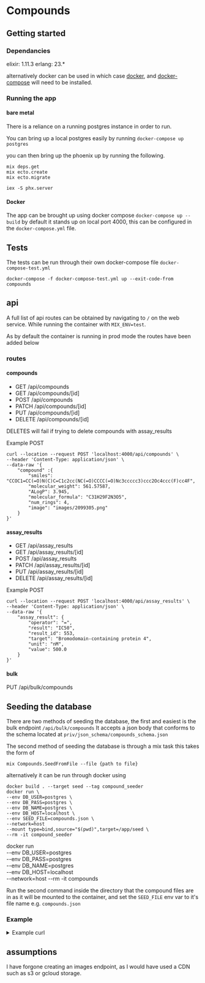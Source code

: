# Compounds

## Getting started

### Dependancies

elixir: 1.11.3
erlang: 23.\*

alternatively docker can be used
in which case [docker](https://docs.docker.com/get-docker/), and [docker-compose](https://docs.docker.com/compose/install/) will need to be installed.

### Running the app

#### bare metal

There is a reliance on a running postgres instance in order to run.

You can bring up a local postgres easily by running `docker-compose up postgres`

you can then bring up the phoenix up by running the following.

```
mix deps.get
mix ecto.create
mix ecto.migrate

iex -S phx.server
```

#### Docker

The app can be brought up using docker compose `docker-compose up --build` by default it stands up on local port 4000, this can be configured in the `docker-compose.yml` file.

## Tests

The tests can be run through their own docker-compose file `docker-compose-test.yml`

```
docker-compose -f docker-compose-test.yml up --exit-code-from compounds
```

## api

A full list of api routes can be obtained by navigating to `/` on the web service. While running the container with `MIX_ENV=test`.

As by default the container is running in prod mode the routes have been added below

### routes
#### compounds

- GET /api/compounds
- GET /api/compounds/[id]
- POST /api/compounds
- PATCH /api/compounds/[id]
- PUT /api/compounds/[id]
- DELETE /api/compounds/[id] 

DELETES will fail if trying to delete compounds with assay_results

Example POST
```
curl --location --request POST 'localhost:4000/api/compounds' \
--header 'Content-Type: application/json' \
--data-raw '{
    "compound" :{
        "smiles": "CCOC1=CC(=O)N(C)C=C1c2cc(NC(=O)CCCC(=O)Nc3ccccc3)ccc2Oc4ccc(F)cc4F",
        "molecular_weight": 561.57587,
        "ALogP": 3.945,
        "molecular_formula": "C31H29F2N3O5",
        "num_rings": 4,
        "image": "images/2099305.png"
    }
}'
```

#### assay_results

- GET /api/assay_results
- GET /api/assay_results/[id]
- POST /api/assay_results
- PATCH /api/assay_results/[id]
- PUT /api/assay_results/[id]
- DELETE /api/assay_results/[id]

Example POST
```
curl --location --request POST 'localhost:4000/api/assay_results' \
--header 'Content-Type: application/json' \
--data-raw '{
    "assay_result": {
        "operator": "=",
        "result": "IC50",
        "result_id": 553,
        "target": "Bromodomain-containing protein 4",
        "unit": "nM",
        "value": 500.0
    }
}'
```

#### bulk
PUT /api/bulk/compounds
## Seeding the database

There are two methods of seeding the database, the first and easiest is the bulk endpoint `/api/bulk/compounds` It accepts a json body that conforms to the schema located at `priv/json_schema/compounds_schema.json`

The second method of seeding the database is through a mix task this takes the form of

```
mix Compounds.SeedFromFile --file {path to file}
```

alternatively it can be run through docker using

```
docker build . --target seed --tag compound_seeder
docker run \
--env DB_USER=postgres \
--env DB_PASS=postgres \
--env DB_NAME=postgres \
--env DB_HOST=localhost \
--env SEED_FILE=compounds.json \
--network=host
--mount type=bind,source="$(pwd)",target=/app/seed \
--rm -it compound_seeder
```

docker run \
--env DB_USER=postgres \
--env DB_PASS=postgres \
--env DB_NAME=postgres \
--env DB_HOST=localhost \
--network=host
--rm -it compounds

Run the second command inside the directory that the compound files are in as it will be mounted to the container, and set the `SEED_FILE` env var to it's file name e.g. `compounds.json`

### Example

<details>
  <summary>Example curl</summary>
```
curl --location --request PUT 'localhost:4000/api/bulk/compounds' \
--header 'Content-Type: application/json' \
--data-raw '[
    {
        "compound_id": 2099305,
        "smiles": "CCOC1=CC(=O)N(C)C=C1c2cc(NC(=O)CCCC(=O)Nc3ccccc3)ccc2Oc4ccc(F)cc4F",
        "molecular_weight": 561.57587,
        "ALogP": 3.945,
        "molecular_formula": "C31H29F2N3O5",
        "num_rings": 4,
        "image": "images/2099305.png",
        "assay_results": [
            {
                "result_id": 17790202,
                "target": "Bromodomain-containing protein 4",
                "result": "Ki",
                "operator": "=",
                "value": 284,
                "unit": "nM"
            }
        ]
    },
    {
        "compound_id": 2125660,
        "smiles": "CCOC1=CC(=O)N(C)C=C1c2cc(NC(=O)Cc3noc4ccccc34)ccc2Oc5ccc(F)cc5F",
        "molecular_weight": 531.50683,
        "ALogP": 4.27,
        "molecular_formula": "C29H23F2N3O5",
        "num_rings": 5,
        "image": "images/2125660.png",
        "assay_results": [
            {
                "result_id": 17790198,
                "target": "Bromodomain-containing protein 4",
                "result": "Ki",
                "operator": "=",
                "value": 137,
                "unit": "nM"
            }
        ]
    },
    {
        "compound_id": 2176417,
        "smiles": "CCOC1=CC(=O)N(C)C=C1c2cc(NC(=O)Cc3cccc4ccccc34)ccc2Oc5ccc(F)cc5F",
        "molecular_weight": 540.55665,
        "ALogP": 5.096,
        "molecular_formula": "C32H26F2N2O4",
        "num_rings": 5,
        "image": "images/2176417.png",
        "assay_results": [
            {
                "result_id": 17790193,
                "target": "Bromodomain-containing protein 4",
                "result": "Ki",
                "operator": "=",
                "value": 140,
                "unit": "nM"
            }
        ]
    },
    {
        "compound_id": 2098840,
        "smiles": "CCOC1=CC(=O)N(C)C=C1c2cc(NC(=O)Nc3cccc(OC)c3)ccc2Oc4ccc(F)cc4F",
        "molecular_weight": 521.51201,
        "ALogP": 4.045,
        "molecular_formula": "C28H25F2N3O5",
        "num_rings": 4,
        "image": "images/2098840.png",
        "assay_results": [
            {
                "result_id": 17790184,
                "target": "Bromodomain-containing protein 4",
                "result": "Ki",
                "operator": "=",
                "value": 1030,
                "unit": "nM"
            }
        ]
    },
    {
        "compound_id": 2137553,
        "smiles": "CCOC1=CC(=O)N(C)C=C1c2cc(NC(=O)Nc3ccc(OC(F)(F)F)cc3)ccc2Oc4ccc(F)cc4F",
        "molecular_weight": 575.4834,
        "ALogP": 6.181,
        "molecular_formula": "C28H22F5N3O5",
        "num_rings": 4,
        "image": "images/2137553.png",
        "assay_results": [
            {
                "result_id": 17790180,
                "target": "Bromodomain-containing protein 4",
                "result": "Ki",
                "operator": ">",
                "value": 2380,
                "unit": "nM"
            }
        ]
    },
    {
        "compound_id": 2107746,
        "smiles": "CCOC1=CC(=O)N(C)C=C1c2cc(NCc3ncccc3C)ccc2Oc4ccc(F)cc4F",
        "molecular_weight": 477.50251,
        "ALogP": 4.311,
        "molecular_formula": "C27H25F2N3O3",
        "num_rings": 4,
        "image": "images/2107746.png",
        "assay_results": [
            {
                "result_id": 17790174,
                "target": "Bromodomain-containing protein 4",
                "result": "Ki",
                "operator": "=",
                "value": 320,
                "unit": "nM"
            }
        ]
    },
    {
        "compound_id": 2167381,
        "smiles": "CCOC1=CC(=O)N(C)C=C1c2cc(NC(=O)Cn3ccc(n3)c4ccccc4F)ccc2Oc5ccc(F)cc5F",
        "molecular_weight": 574.54981,
        "ALogP": 4.807,
        "molecular_formula": "C31H25F3N4O4",
        "num_rings": 5,
        "image": "images/2167381.png",
        "assay_results": [
            {
                "result_id": 17790170,
                "target": "Bromodomain-containing protein 4",
                "result": "Ki",
                "operator": ">",
                "value": 2380,
                "unit": "nM"
            }
        ]
    },
    {
        "compound_id": 2152891,
        "smiles": "CCOC1=CC(=O)N(C)C=C1c2cc(NC(=O)Cc3ccc4OCCCc4c3)ccc2Oc5ccc(F)cc5F",
        "molecular_weight": 546.56123,
        "ALogP": 4.702,
        "molecular_formula": "C31H28F2N2O5",
        "num_rings": 5,
        "image": "images/2152891.png",
        "assay_results": [
            {
                "result_id": 17790164,
                "target": "Bromodomain-containing protein 4",
                "result": "Ki",
                "operator": "=",
                "value": 271,
                "unit": "nM"
            }
        ]
    },
    {
        "compound_id": 1440191,
        "smiles": "COc1ccccc1S(=O)(=O)Nc2ccc3NC(=O)N(C)Cc3c2",
        "molecular_weight": 347.38888,
        "ALogP": 1.376,
        "molecular_formula": "C16H17N3O4S",
        "num_rings": 3,
        "image": "images/1440191.png",
        "assay_results": [
            {
                "result_id": 13477950,
                "target": "Bromodomain-containing protein 4",
                "result": "Kd",
                "operator": "=",
                "value": 136,
                "unit": "nM"
            }
        ]
    },
    {
        "compound_id": 1585157,
        "smiles": "COc1cc2c3NC(=O)N([C@H](C)c4ccccn4)c3cnc2cc1c5c(C)onc5C",
        "molecular_weight": 415.44454,
        "ALogP": 2.601,
        "molecular_formula": "C23H21N5O3",
        "num_rings": 5,
        "image": "images/1585157.png",
        "assay_results": [
            {
                "result_id": 13477951,
                "target": "Bromodomain-containing protein 4",
                "result": "Kd",
                "operator": "=",
                "value": 100,
                "unit": "nM"
            }
        ]
    },
    {
        "compound_id": 1524804,
        "smiles": "Cc1onc(C)c1c2cc(O)cc(c2)[C@H](O)c3ccccc3",
        "molecular_weight": 295.33248,
        "ALogP": 2.996,
        "molecular_formula": "C18H17NO3",
        "num_rings": 3,
        "image": "images/1524804.png",
        "assay_results": [
            {
                "result_id": 12679312,
                "target": "Bromodomain-containing protein 4",
                "result": "Kd",
                "operator": "=",
                "value": 360,
                "unit": "nM"
            }
        ]
    },
    {
        "compound_id": 1524811,
        "smiles": "Cc1onc(C)c1c2cc(O)cc(c2)[C@@H](O)c3ccccc3",
        "molecular_weight": 295.33248,
        "ALogP": 2.996,
        "molecular_formula": "C18H17NO3",
        "num_rings": 3,
        "image": "images/1524811.png",
        "assay_results": [
            {
                "result_id": 12679259,
                "target": "Bromodomain-containing protein 4",
                "result": "Kd",
                "operator": "=",
                "value": 390,
                "unit": "nM"
            }
        ]
    },
    {
        "compound_id": 1442535,
        "smiles": "Cc1onc(C)c1c2ccc(C)c(c2)S(=O)(=O)N3CCNCC3",
        "molecular_weight": 335.42124,
        "ALogP": 1.255,
        "molecular_formula": "C16H21N3O3S",
        "num_rings": 3,
        "image": "images/1442535.png",
        "assay_results": [
            {
                "result_id": 12161642,
                "target": "Bromodomain-containing protein 4",
                "result": "IC50",
                "operator": "=",
                "value": 12000,
                "unit": "nM"
            }
        ]
    },
    {
        "compound_id": 1442562,
        "smiles": "COc1ccc(NS(=O)(=O)c2cc(ccc2C)c3c(C)onc3C)cc1",
        "molecular_weight": 372.4381,
        "ALogP": 3.188,
        "molecular_formula": "C19H20N2O4S",
        "num_rings": 3,
        "image": "images/1442562.png",
        "assay_results": [
            {
                "result_id": 12161657,
                "target": "Bromodomain-containing protein 4",
                "result": "IC50",
                "operator": "=",
                "value": 5600,
                "unit": "nM"
            }
        ]
    },
    {
        "compound_id": 1442549,
        "smiles": "Cc1onc(C)c1c2ccc(C)c(c2)S(=O)(=O)NC3CCCC3",
        "molecular_weight": 334.43318,
        "ALogP": 3.029,
        "molecular_formula": "C17H22N2O3S",
        "num_rings": 3,
        "image": "images/1442549.png",
        "assay_results": [
            {
                "result_id": 12161670,
                "target": "Bromodomain-containing protein 4",
                "result": "IC50",
                "operator": "=",
                "value": 500,
                "unit": "nM"
            }
        ]
    }
]'
```
</details>

## assumptions

I have forgone creating an images endpoint, as I would have used a CDN such as s3 or gcloud storage.
